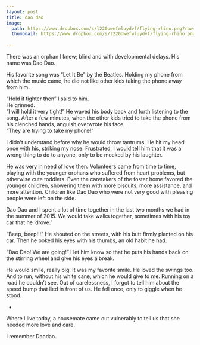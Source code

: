 ```yaml
---
layout: post
title: dao dao
image: 
  path: https://www.dropbox.com/s/l220owefwluydvf/flying-rhino.png?raw=1
  thumbnail: https://www.dropbox.com/s/l220owefwluydvf/flying-rhino.png?raw=1
  
---
```


There was an orphan I knew; blind and with developmental delays. His name was Dao Dao. 

His favorite song was “Let It Be” by the Beatles. Holding my phone from which the music came, he did not like other kids taking the phone away from him.

“Hold it tighter then” I said to him. <br/>
He grinned. <br/>
“I will hold it very tight!” He waved his body back and forth listening to the song. After a few minutes, when the other kids tried to take the phone from his clenched hands, anguish overwrote his face. <br/>
“They are trying to take my phone!” 

I didn't understand before why he would throw tantrums. He hit my head once with his, striking my nose. Frustrated, I would tell him that it was a wrong thing to do to anyone, only to be mocked by his laughter.

He was very in need of love then. Volunteers came from time to time, playing with the younger orphans who suffered from heart problems, but otherwise cute toddlers. Even the caretakers of the foster home favored the younger children, showering them with more biscuits, more assistance, and more attention. Children like Dao Dao who were not very good with pleasing people were left on the side.

Dao Dao and I spent a lot of time together in the last two months we had in the summer of 2015. We would take walks together, sometimes with his toy car that he ‘drove.’ 

“Beep, beep!!!” He shouted on the streets, with his butt firmly planted on his car. Then he poked his eyes with his thumbs, an old habit he had. 

“Dao Dao! We are going!” I let him know so that he puts his hands back on the stirring wheel and give his eyes a break. 

He would smile, really big. It was my favorite smile. He loved the swings too. And to run, without his white cane, which he would give to me. Running on a road he couldn’t see. Out of carelessness, I forgot to tell him about the speed bump that lied in front of us. He fell once, only to giggle when he stood.

-

Where I live today, a housemate came out vulnerably to tell us that she needed more love and care. 

I remember Daodao. 















